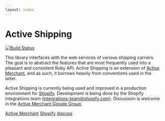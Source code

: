```yaml
---
layout: index
---
```


# Active Shipping

[![Build Status](https://travis-ci.org/Shopify/active_shipping.png)](https://travis-ci.org/Shopify/active_shipping)

This library interfaces with the web services of various shipping carriers. The goal is to abstract the features that are most frequently used into a pleasant and consistent Ruby API. Active Shipping is an extension of [Active Merchant](http://activemerchant.org/), and as such, it borrows heavily from conventions used in the latter.

Active Shipping is currently being used and improved in a production environment for [Shopify](http://www.shopify.com/). Development is being done by the Shopify integrations team (<integrations-team@shopify.com>). Discussion is welcome in the [Active Merchant Google Group](https://groups.google.com/forum/#!forum/activemerchant).

[Active Merchant](http://www.activemerchant.org)
[Shopify](http://www.shopify.com)
[discuss](http://groups.google.com/group/activemerchant)